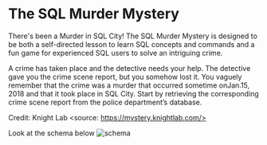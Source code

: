 # The SQL Murder Mystery
There's been a Murder in SQL City! The SQL Murder Mystery is designed to be both a self-directed lesson to learn SQL concepts and commands and a fun game for experienced SQL users to solve an intriguing crime.

A crime has taken place and the detective needs your help. The detective gave you the crime scene report, but you somehow lost it. You vaguely remember that the crime was a ​murder​ that occurred sometime on ​Jan.15, 2018​ and that it took place in ​SQL City​. Start by retrieving the corresponding crime scene report from the police department’s database.

Credit: Knight Lab <source: https://mystery.knightlab.com/>

Look at the schema below
![schema](https://user-images.githubusercontent.com/110964962/185079579-0e33482a-74f9-482b-884f-85003b4aa752.png)
